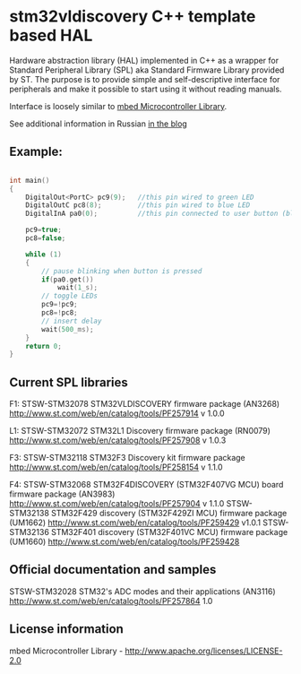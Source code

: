 stm32vldiscovery C++ template based HAL
================
Hardware abstraction library (HAL) implemented in C++ as a wrapper for Standard Peripheral Library (SPL) aka Standard Firmware Library provided by ST.
The purpose is to provide simple and self-descriptive interface for peripherals and make it possible to start using it without reading manuals.

Interface is loosely similar to [mbed Microcontroller Library](https://mbed.org/handbook/mbed-SDK).

See additional information in Russian [in the blog](https://c4arm.blogspot.com/)

Example:
--------------------

```C++

int main()
{
    DigitalOut<PortC> pc9(9);   //this pin wired to green LED
    DigitalOutC pc8(8);         //this pin wired to blue LED
    DigitalInA pa0(0);          //this pin connected to user button (blue one)

    pc9=true;
    pc8=false;

    while (1)
    {
        // pause blinking when button is pressed
        if(pa0.get())
            wait(1_s);
        // toggle LEDs
        pc9=!pc9;
        pc8=!pc8;
        // insert delay
        wait(500_ms);
    }
    return 0;
}

```


Current SPL libraries
--------------------
F1:
STSW-STM32078 STM32VLDISCOVERY firmware package (AN3268)
http://www.st.com/web/en/catalog/tools/PF257914
v 1.0.0

L1:
STSW-STM32072 STM32L1 Discovery firmware package (RN0079)
http://www.st.com/web/en/catalog/tools/PF257908
v 1.0.3

F3:
STSW-STM32118 STM32F3 Discovery kit firmware package
http://www.st.com/web/en/catalog/tools/PF258154
v 1.1.0

F4:
STSW-STM32068 STM32F4DISCOVERY (STM32F407VG MCU) board firmware package (AN3983)
http://www.st.com/web/en/catalog/tools/PF257904
v 1.1.0
STSW-STM32138 STM32F429 discovery (STM32F429ZI MCU) firmware package (UM1662)
http://www.st.com/web/en/catalog/tools/PF259429
v1.0.1
STSW-STM32136 STM32F401 discovery (STM32F401VC MCU) firmware package (UM1660)
http://www.st.com/web/en/catalog/tools/PF259428


Official documentation and samples
--------------------
STSW-STM32028 STM32's ADC modes and their applications (AN3116)
http://www.st.com/web/en/catalog/tools/PF257864
1.0


License information
--------------------
mbed Microcontroller Library - http://www.apache.org/licenses/LICENSE-2.0

